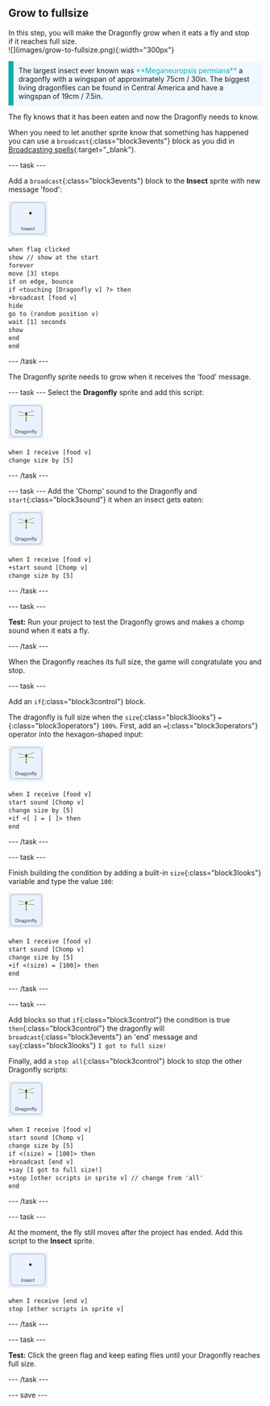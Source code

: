 ## Grow to fullsize

<div style="display: flex; flex-wrap: wrap">
<div style="flex-basis: 200px; flex-grow: 1; margin-right: 15px;">
In this step, you will make the Dragonfly grow when it eats a fly and stop if it reaches full size.
</div>
<div>
![](images/grow-to-fullsize.png){:width="300px"}
</div>
</div>

<p style="border-left: solid; border-width:10px; border-color: #0faeb0; background-color: aliceblue; padding: 10px;">
The largest insect ever known was <span style="color: #0faeb0">**Meganeuropsis permiana**</span> a dragonfly with a wingspan of approximately 75cm / 30in. The biggest living dragonflies can be found in Central America and have a wingspan of 19cm / 7.5in.</p>

The fly knows that it has been eaten and now the Dragonfly needs to  know. 

When you need to let another sprite know that something has happened you can use a `broadcast`{:class="block3events"} block as you did in [Broadcasting spells](https://projects.raspberrypi.org/en/projects/broadcasting-spells){:target="_blank"}. 

--- task ---

Add a `broadcast`{:class="block3events"} block to the **Insect** sprite with new message 'food':

![](images/fly-icon.png)

```blocks3
when flag clicked
show // show at the start
forever
move [3] steps
if on edge, bounce
if <touching [Dragonfly v] ?> then
+broadcast [food v]
hide
go to (random position v)
wait [1] seconds
show
end
end
```
--- /task ---

The Dragonfly sprite needs to grow when it receives the 'food' message.

--- task ---
Select the **Dragonfly** sprite and add this script:

![](images/dragonfly-icon.png)

```blocks3 
when I receive [food v]
change size by [5]
```

--- /task ---

--- task ---
Add the 'Chomp' sound to the Dragonfly and `start`{:class="block3sound"} it when an insect gets eaten:

![](images/dragonfly-icon.png)

```blocks3 
when I receive [food v]
+start sound [Chomp v]
change size by [5]
```
--- /task ---

--- task ---

**Test:** Run your project to test the Dragonfly grows and makes a chomp sound when it eats a fly. 

--- /task ---

When the Dragonfly reaches its full size, the game will congratulate you and stop.

--- task ---

Add an `if`{:class="block3control"} block. 

The dragonfly is full size when the `size`{:class="block3looks"} `=`{:class="block3operators"} `100%`. First, add an `=`{:class="block3operators"} operator into the hexagon-shaped input:

![](images/dragonfly-icon.png)

```blocks3
when I receive [food v]
start sound [Chomp v]
change size by [5]
+if <[ ] = [ ]> then
end
```
--- /task ---

--- task ---

Finish building the condition by adding a built-in `size`{:class="block3looks"} variable and type the value `100`:

![](images/dragonfly-icon.png)

```blocks3
when I receive [food v]
start sound [Chomp v]
change size by [5]
+if <(size) = [100]> then
end
```
--- /task ---

--- task ---

Add blocks so that `if`{:class="block3control"} the condition is true `then`{:class="block3control"} the dragonfly will `broadcast`{:class="block3events"} an 'end' message and `say`{:class="block3looks"} `I got to full size!`

Finally, add a `stop all`{:class="block3control"} block to stop the other Dragonfly scripts:

![](images/dragonfly-icon.png)

```blocks3
when I receive [food v]
start sound [Chomp v]
change size by [5]
if <(size) = [100]> then
+broadcast [end v]
+say [I got to full size!]
+stop [other scripts in sprite v] // change from 'all'
end
```
--- /task ---

--- task ---

At the moment, the fly still moves after the project has ended. Add this script to the **Insect** sprite. 

![](images/fly-icon.png)

```blocks3
when I receive [end v]
stop [other scripts in sprite v]
```

--- /task ---

--- task ---

**Test:** Click the green flag and keep eating flies until your Dragonfly reaches full size.

--- /task ---

--- save ---